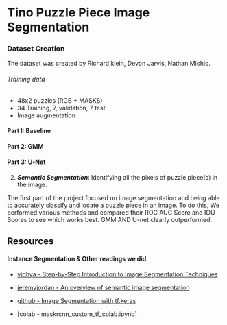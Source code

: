 # Tino Puzzle Piece Image Segmentation

### Dataset Creation

The dataset was created by Richard klein, Devon Jarvis, Nathan Michlo. 

###### Training data

- 48x2 puzzles (RGB + MASKS)
- 34 Training, 7, validation, 7 test 
- Image augmentation 

#### Part I: Baseline 
#### Part 2: GMM
#### Part 3: U-Net

2. ***Semantic Segmentation***: Identifying all the pixels of puzzle piece(s) in the image.

The first part of the project focused on image segmentation and being able to accurately classify and locate a puzzle piece in an image.  To do this, We performed various methods and compared their ROC AUC Score and IOU Scores to see which works best. 
GMM AND U-net clearly outperformed. 

## Resources

#### Instance Segmentation & Other readings we did

- [vidhya - Step-by-Step Introduction to Image Segmentation Techniques](https://www.analyticsvidhya.com/blog/2019/04/introduction-image-segmentation-techniques-python/)

- [jeremyjordan - An overview of semantic image segmentation](https://www.jeremyjordan.me/semantic-segmentation/)
- [github - Image Segmentation with tf.keras](https://github.com/tensorflow/models/blob/master/samples/outreach/blogs/segmentation_blogpost/image_segmentation.ipynb)
- [colab - maskrcnn_custom_tf_colab.ipynb]



